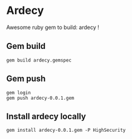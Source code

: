 # Ardecy
Awesome ruby gem to build: ardecy !

## Gem build

    gem build ardecy.gemspec

## Gem push

    gem login
    gem push ardecy-0.0.1.gem

## Install ardecy locally

    gem install ardecy-0.0.1.gem -P HighSecurity

